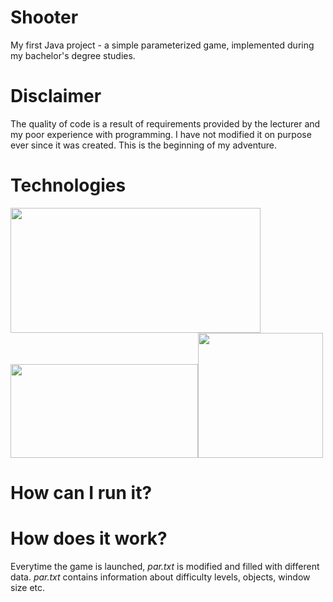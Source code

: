 # Shooter
My first Java project - a simple parameterized game, implemented during my bachelor's degree studies.

# Disclaimer
The quality of code is a result of requirements provided by the lecturer and my poor experience with programming. I have not modified it on purpose ever since it was created. This is the beginning of my adventure.

# Technologies

<img src="https://imagazine.pl/wp-content/uploads/2014/12/javaprob-001.png" width="400" height="200"><img src="https://upload.wikimedia.org/wikipedia/en/c/cc/JavaFX_Logo.png" width="300" height="150"><img src="https://upload.wikimedia.org/wikipedia/commons/d/d5/CSS3_logo_and_wordmark.svg" width="200" height="200">

# How can I run it?



# How does it work?

Everytime the game is launched, *par.txt* is modified and filled with different data. *par.txt* contains information about difficulty levels, objects, window size etc.


